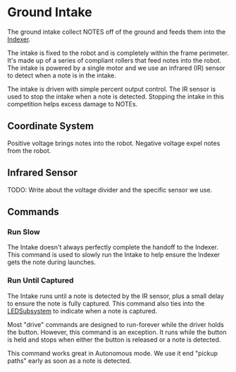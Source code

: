 # Ground Intake

The ground intake collect NOTES off of the ground and feeds them into the [Indexer](indexer.md). 

The intake is fixed to the robot and is completely within the frame perimeter. It's made up of a series of compliant rollers that feed notes into the robot. The intake is powered by a single motor and we use an infrared (IR) sensor to detect when a note is in the intake.

The intake is driven with simple percent output control. The IR sensor is used to stop the intake when a note is detected. Stopping the intake in this competition helps excess damage to NOTEs.

## Coordinate System

Positive voltage brings notes into the robot. Negative voltage expel notes from the robot.

## Infrared Sensor

TODO: Write about the voltage divider and the specific sensor we use.
 
## Commands

### Run Slow

The Intake doesn't always perfectly complete the handoff to the Indexer. This command is used to slowly run the Intake to help ensure the Indexer gets the note during launches.

### Run Until Captured

The Intake runs until a note is detected by the IR sensor, plus a small delay to ensure the note is fully captured. This command also ties into the [LEDSubsystem](leds.md#roborio-java-usage) to indicate when a note is captured. 

Most "drive" commands are designed to run-forever while the driver holds the button. However, this command is an exception. It runs while the button is held and stops when either the button is released or a note is detected.

This command works great in Autonomous mode. We use it end "pickup paths" early as soon as a note is detected.
